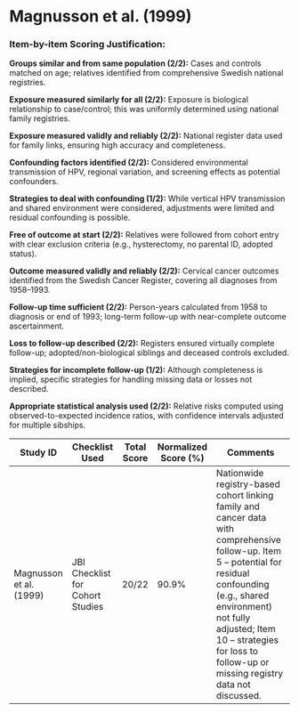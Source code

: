 # Magnusson et al. (1999)

### Item-by-item Scoring Justification:

**Groups similar and from same population (2/2):** Cases and controls matched on age; relatives identified from comprehensive Swedish national registries.

**Exposure measured similarly for all (2/2):** Exposure is biological relationship to case/control; this was uniformly determined using national family registries.

**Exposure measured validly and reliably (2/2):** National register data used for family links, ensuring high accuracy and completeness.

**Confounding factors identified (2/2):** Considered environmental transmission of HPV, regional variation, and screening effects as potential confounders.

**Strategies to deal with confounding (1/2):** While vertical HPV transmission and shared environment were considered, adjustments were limited and residual confounding is possible.

**Free of outcome at start (2/2):** Relatives were followed from cohort entry with clear exclusion criteria (e.g., hysterectomy, no parental ID, adopted status).

**Outcome measured validly and reliably (2/2):** Cervical cancer outcomes identified from the Swedish Cancer Register, covering all diagnoses from 1958–1993.

**Follow-up time sufficient (2/2):** Person-years calculated from 1958 to diagnosis or end of 1993; long-term follow-up with near-complete outcome ascertainment.

**Loss to follow-up described (2/2):** Registers ensured virtually complete follow-up; adopted/non-biological siblings and deceased controls excluded.

**Strategies for incomplete follow-up (1/2):** Although completeness is implied, specific strategies for handling missing data or losses not described.

**Appropriate statistical analysis used (2/2):** Relative risks computed using observed-to-expected incidence ratios, with confidence intervals adjusted for multiple sibships.

| Study ID | Checklist Used | Total Score | Normalized Score (%) | Comments |
| --- | --- | --- | --- | --- |
| Magnusson et al. (1999) | JBI Checklist for Cohort Studies | 20/22 | 90.9% | Nationwide registry-based cohort linking family and cancer data with comprehensive follow-up. Item 5 – potential for residual confounding (e.g., shared environment) not fully adjusted; Item 10 – strategies for loss to follow-up or missing registry data not discussed. |

